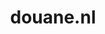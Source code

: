 ---
layout: post
title:  "douane.nl"
internal_url:  "/dutchgov/douane.nl.html"
subdomains_count: 21
all_subdomains_count: 40
urls_count: 13
ssl_rank: 97.142857142857
http_rank: 73.384615384615
url_link: /data/douane.nl/urls.txt
all_subdomains_link: /data/douane.nl/all_subdomains.txt
subdomains_link: /data/douane.nl/subdomains.txt
categories: dutchgov
---